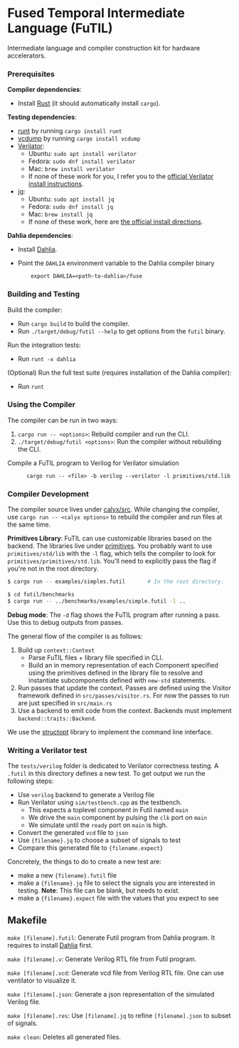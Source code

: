 # Fused Temporal Intermediate Language (FuTIL)

Intermediate language and compiler construction kit for hardware accelerators.

### Prerequisites

**Compiler dependencies**:
- Install [Rust][rust] (it should automatically install `cargo`).

**Testing dependencies**:
- [runt][] by running `cargo install runt`
- [vcdump][] by running `cargo install vcdump`
- [Verilator][]:
    - Ubuntu: `sudo apt install verilator`
    - Fedora: `sudo dnf install verilator`
    - Mac: `brew install verilator`
    - If none of these work for you, I refer you to the [official Verilator install instructions][verilator-install].
- [jq][]:
    - Ubuntu: `sudo apt install jq`
    - Fedora: `sudo dnf install jq`
    - Mac: `brew install jq`
    - If none of these work, here are [the official install directions][jq-install].

**Dahlia dependencies**:
- Install [Dahlia][].
- Point the `DAHLIA` environment variable to the Dahlia compiler binary

          export DAHLIA=<path-to-dahlia>/fuse

### Building and Testing

Build the compiler:

- Run `cargo build` to build the compiler.
- Run `./target/debug/futil --help` to get options from the `futil` binary.

Run the integration tests:

- Run `runt -x dahlia`

(Optional) Run the full test suite (requires installation of the Dahlia compiler):

- Run `runt`

### Using the Compiler

The compiler can be run in two ways:
1. `cargo run -- <options>`: Rebuild compiler and run the CLI.
2. `./target/debug/futil <options>`: Run the compiler without rebuilding the CLI.

Compile a FuTIL program to Verilog for Verilator simulation

          cargo run -- <file> -b verilog --verilator -l primitives/std.lib

### Compiler Development

The compiler source lives under [calyx/src](calyx/src). While changing the compiler,
use `cargo run -- <calyx options>` to rebuild the compiler and run files
at the same time.

**Primitives Library**: FuTIL can use customizable libraries based on the
backend. The libraries live under [primitives](primitives). You probably want
to use `primitives/std/lib` with the `-l` flag, which tells the compiler to look for ```primitives/primitives/std.lib```.
You'll need to explicitly pass the flag if you're not in the root directory.

```bash
$ cargo run -- examples/simples.futil       # In the root directory.

$ cd futil/benchmarks
$ cargo run -- ../benchmarks/examples/simple.futil -l ..
```

**Debug mode**: The `-d` flag shows the FuTIL program after running a pass.
Use this to debug outputs from passes.

The general flow of the compiler is as follows:
 1) Build up `context::Context`
    - Parse FuTIL files + library file specified in CLI.
    - Build an in memory representation of each Component specified using
      the primitives defined in the library file to resolve and instantiate
      subcomponents defined with `new-std` statements.
 2) Run passes that update the context. Passes are defined using the Visitor
    framework defined in `src/passes/visitor.rs`. For now the passes to run are
    just specified in `src/main.rs`
 3) Use a backend to emit code from the context. Backends must implement
    `backend::traits::Backend`.

We use the [structopt][] library to
implement the command line interface.

### Writing a Verilator test
The `tests/verilog` folder is dedicated to Verilator correctness testing.
A `.futil` in this directory defines a new test. To get output we run the following steps:
 - Use `verilog` backend to generate a Verilog file
 - Run Verilator using `sim/testbench.cpp` as the testbench.
   - This expects a toplevel component in Futil named `main`
   - We drive the `main` component by pulsing the `clk` port on `main`
   - We simulate until the `ready` port on `main` is high.
 - Convert the generated `vcd` file to `json`
 - Use `{filename}.jq` to choose a subset of signals to test
 - Compare this generated file to `{filename.expect}`

Concretely, the things to do to create a new test are:
 - make a new `{filename}.futil` file
 - make a `{filename}.jq` file to select the signals you are interested in testing.
 **Note**: This file can be blank, but needs to exist.
 - make a `{filename}.expect` file with the values that you expect to see

## Makefile
`make [filename].futil`: Generate Futil program from Dahlia program. It
requires to install [Dahlia][] first.

`make [filename].v`: Generate Verilog RTL file from Futil program.

`make [filename].vcd`: Generate vcd file from Verilog RTL file. One can use ventilator to visualize it.

`make [filename].json`: Generate a json representation of the simulated Verilog file.

`make [filename].res`: Use `[filename].jq` to refine `[filename].json` to subset of signals.

`make clean`: Deletes all generated files.

[rust]: https://doc.rust-lang.org/cargo/getting-started/installation.html
[dahlia]: https://github.com/cucapra/dahlia
[structopt]: https://docs.rs/structopt/0.3.11/structopt/
[runt]: https://github.com/rachitnigam/runt
[vcdump]: https://github.com/sgpthomas/vcdump
[verilator]: https://www.veripool.org/wiki/verilator
[verilator-install]: https://www.veripool.org/projects/verilator/wiki/Installing
[jq]: https://stedolan.github.io/jq/
[jq-install]: https://stedolan.github.io/jq/
